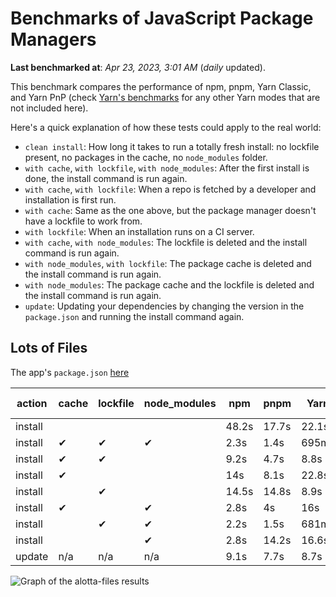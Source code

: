 # Benchmarks of JavaScript Package Managers

**Last benchmarked at**: _Apr 23, 2023, 3:01 AM_ (_daily_ updated).

This benchmark compares the performance of npm, pnpm, Yarn Classic, and Yarn PnP (check [Yarn's benchmarks](https://yarnpkg.com/benchmarks) for any other Yarn modes that are not included here).

Here's a quick explanation of how these tests could apply to the real world:

- `clean install`: How long it takes to run a totally fresh install: no lockfile present, no packages in the cache, no `node_modules` folder.
- `with cache`, `with lockfile`, `with node_modules`: After the first install is done, the install command is run again.
- `with cache`, `with lockfile`: When a repo is fetched by a developer and installation is first run.
- `with cache`: Same as the one above, but the package manager doesn't have a lockfile to work from.
- `with lockfile`: When an installation runs on a CI server.
- `with cache`, `with node_modules`: The lockfile is deleted and the install command is run again.
- `with node_modules`, `with lockfile`: The package cache is deleted and the install command is run again.
- `with node_modules`: The package cache and the lockfile is deleted and the install command is run again.
- `update`: Updating your dependencies by changing the version in the `package.json` and running the install command again.

## Lots of Files

The app's `package.json` [here](https://github.com/pnpm/pnpm.github.io/blob/main/benchmarks/fixtures/alotta-files/package.json)

| action  | cache | lockfile | node_modules| npm | pnpm | Yarn | Yarn PnP |
| ---     | ---   | ---      | ---         | --- | ---  | ---  | ---      |
| install |       |          |             | 48.2s | 17.7s | 22.1s | 20.2s |
| install | ✔     | ✔        | ✔           | 2.3s | 1.4s | 695ms | n/a |
| install | ✔     | ✔        |             | 9.2s | 4.7s | 8.8s | 668ms |
| install | ✔     |          |             | 14s | 8.1s | 22.8s | 15.2s |
| install |       | ✔        |             | 14.5s | 14.8s | 8.9s | 670ms |
| install | ✔     |          | ✔           | 2.8s | 4s | 16s | n/a |
| install |       | ✔        | ✔           | 2.2s | 1.5s | 681ms | n/a |
| install |       |          | ✔           | 2.8s | 14.2s | 16.6s | n/a |
| update  | n/a | n/a | n/a | 9.1s | 7.7s | 8.7s | 16.9s |

<img alt="Graph of the alotta-files results" src="/img/benchmarks/alotta-files.svg" />